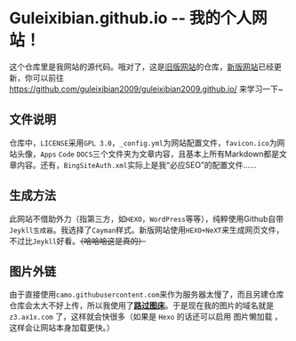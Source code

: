 # Guleixibian.github.io -- 我的个人网站！
这个仓库里是我网站的源代码。哦对了，这是[旧版网站](https://guleixibian.github.io/)的仓库，[新版网站](https://guleixibian2009.github.io/)已经更新，你可以前往 <https://github.com/guleixibian2009/guleixibian2009.github.io/> 来学习一下~

## 文件说明
仓库中，`LICENSE`采用`GPL 3.0`，`_config.yml`为网站配置文件，`favicon.ico`为网站头像，`Apps` `Code` `DOCS`三个文件夹为文章内容，且基本上所有Markdown都是文章内容。还有，`BingSiteAuth.xml`实际上是我“必应SEO”的配置文件......

## 生成方法

此网站不借助外力（指第三方，如`HEXO`，`WordPress`等等），纯粹使用Github自带`Jeykll生成器`。我选择了`Cayman`样式。新版网站使用`HEXO+NeXT`来生成网页文件，不过比`Jeykll`好看。~~（哈哈哈这是真的）~~

## 图片外链

由于直接使用`camo.githubusercontent.com`来作为服务器太慢了，而且另建仓库仓库会太大不好上传，所以我使用了[**路过图床**](https://imgtu.com/)。于是现在我的图片的域名就是 `z3.ax1x.com` 了，这样就会快很多（如果是 `Hexo` 的话还可以启用 图片懒加载 ，这样会让网站本身加载更快。）





